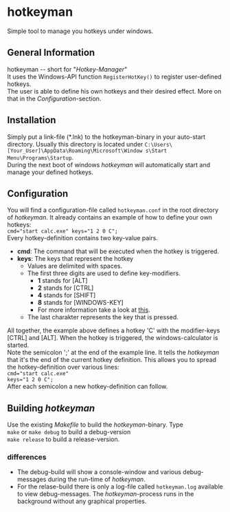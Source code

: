 # hotkeyman
Simple tool to manage you hotkeys under windows.

## General Information
hotkeyman -- short for "*Hotkey-Manager*"  
It uses the Windows-API function `RegisterHotKey()` to register user-defined hotkeys.  
The user is able to define his own hotkeys and their desired effect. More on that in the *Configuration*-section.

## Installation
Simply put a link-file (*.lnk) to the hotkeyman-binary in your auto-start directory. Usually this directory is located under `C:\Users\[Your_User]\AppData\Roaming\Microsoft\Window s\Start Menu\Programs\Startup`.  
During the next boot of windows *hotkeyman* will automatically start and manage your defined hotkeys.

## Configuration
You will find a configuration-file called `hotkeyman.conf` in the root directory of *hotkeyman*. It already contains an example of how to define your own hotkeys:  
`cmd="start calc.exe" keys="1 2 0 C";`  
Every hotkey-definition contains two key-value pairs.
- **cmd**: The command that will be executed when the hotkey is triggered.
- **keys**: The keys that represent the hotkey
	- Values are delimited with spaces.
    - The first three digits are used to define key-modifiers.
    	- **1** stands for [ALT]
    	- **2** stands for [CTRL]
    	- **4** stands for [SHIFT]
    	- **8** stands for [WINDOWS-KEY]
    	- For more information take a look at [this](http://msdn.microsoft.com/en-us/library/windows/desktop/ms646309%28v=vs.85%29.aspx).
	- The last charakter represents the key that is pressed.
  
All together, the example above defines a hotkey 'C' with the modifier-keys [CTRL] and [ALT]. When the hotkey is triggered, the windows-calculator is started.  
Note the semicolon ';' at the end of the example line. It tells the *hotkeyman* that it's the end of the current hotkey definition. This allows you to spread the hotkey-definition over various lines:  
`cmd="start calc.exe"`  
`keys="1 2 0 C";`  
After each semicolon a new hotkey-definition can follow.

## Building *hotkeyman*
Use the existing *Makefile* to build the *hotkeyman*-binary. Type  
`make` or `make debug` to build a debug-version  
`make release` to build a release-version.

### differences
- The debug-build will show a console-window and various debug-messages during the run-time of *hotkeyman*.
- For the relase-build there is only a log-file called `hotkeyman.log` available to view debug-messages. The *hotkeyman*-process runs in the background without any graphical properties.
